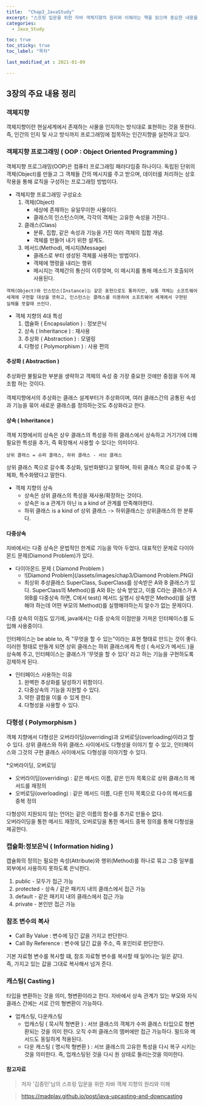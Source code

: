 ```yaml
---
title:  "Chap3_JavaStudy"
excerpt: "스프링 입문을 위한 자바 객체지향의 원리와 이해라는 책을 읽으며 중요한 내용을 단원별로 정리한 글입니다."
categories:
  - Java_Study

toc: true
toc_sticky: true
toc_label: "목차"

last_modified_at : 2021-01-09

---
```


## 3장의 주요 내용 정리

### 객체지향
객체지향이란 현실세계에서 존재하는 사물을 인지하는 방식대로 표현하는 것을 뜻한다.
즉, 인간의 인지 및 사고 방식까지 프로그래밍에 접목하는 인간지향을 실천하고 있다. 


### 객체지향 프로그래밍 ( OOP : Object Oriented Programming )
객체지향 프로그래밍(OOP)은 컴퓨터 프로그래밍 패러다임중 하나이다. 독립된 단위의 객체(Object)를 만들고 그 객체들 간의 메시지를 주고 받으며, 데이터를 처리하는 상호작용을 통해 로직을 구성하는 프로그래밍 방법이다. 

* 객체지향 프로그래밍 구성요소
    1. 객체(Object)
        - 세상에 존재하는 유일무이한 사물이다.
        - 클래스의 인스턴스이며, 각각의 객체는 고유한 속성을 가진다..
    2. 클래스(Class)
        - 분류, 집합, 같은 속성과 기능을 가진 여러 객체의 집합 개념. 
        - 객체를 만들어 내기 위한 설계도.
    3. 메서드(Method), 메시지(Message)
        - 클래스로 부터 생성된 객체를 사용하는 방법이다.
        - 객체에 명령을 내리는 행위
        - 메시지는 객체간의 통신이 이루엊며, 이 메시지를 통해 메소드가 호출되어 사용된다.
        
```
객체(Object)와 인스턴스(Instance)는 같은 표현으로도 통하지만, 보통 객체는 소프트웨어
세계에 구현할 대상을 뜻하고, 인스턴스는 클래스를 이용하여 소프트웨어 세계에서 구현된 
실체를 뜻할때 쓰인다. 
```

* 객체 지향의 4대 특성
    1. 캡슐화  ( Encapsulation ) : 정보은닉
    2. 상속 ( Inheritance ) : 재사용
    3. 추상화 ( Abstraction ) : 모델링
    4. 다형성 ( Polymorphism ) : 사용 편의
        
        
#### 추상화 ( Abstraction )
추상화란 불필요한 부분을 생략하고 객체의 속성 중 가장 중요한 것에만 중점을 두어 재조합 하는 것이다. <br><br>
객체지향에서의 추상화는 클래스 설계부터가 추상화이며, 여러 클래스간의 공통된 속성과 기능을 묶어 새로운 클래스를 정의하는것도 추상화라고 한다.

#### 상속 ( Inheritance )
객체 지향에서의 상속은 상우 클래스의 특성을 하위 클래스에서 상속하고 거기기에 더해 필요한 특성을 추가, 즉 확장해서 사용할 수 있다는 의미이다.

```
상위 클래스 = 슈퍼 클래스, 하위 클래스 - 서브 클래스
```

상위 클래스 쪽으로 갈수록 추상화, 일반화됐다고 말하며, 하위 클래스 쪽으로 갈수록 구체화, 특수화됐다고 말한다.

* 객체 지향의 상속
    - 상속은 상위 클래스의 특성을 재사용/확장하는 것이다.
    - 상속은 is a 관계가 아닌 is a kind of 관계를 만족해야한다.
    - 하위 클래스 is a kind of 상위 클래스 -> 하위클래스는 상위클래스의 한 분류다.
    

#### 다중상속
자바에서는 다중 상속은 문법적인 한계로 기능을 막아 두었다. 대표적인 문제로 다이아몬드 문제(Diamond Problem)가 있다.

* 다이아몬드 문제 ( Diamond Problem )
    - ![Diamond Problem](/assets/images/chap3/Diamond Problem.PNG)
    - 최상위 추상클래스 SuperClass, SuperClass를 상속받은 A와 B 클래스가 있다. SuperClass의 Method()를 A와 B는 상속 받았고, 이를 C라는 클래스가 A와B를 다중상속 하면, C에서 test() 메서드 실행시 상속받은 Method()를 실행해야 하는데 어떤 부모의 Method()를 실행해야하는지 알수가 없는 문제이다.

다중 상속의 이점도 있기에, java에서는 다중 상속의 이점만을 가져온 인터페이스를 도입해 사용중이다.

인터페이스는 be able to, 즉 "무엇을 할 수 있는"이라는 표현 형태로 만드는 것이 좋다.
이러한 형태로 만들게 되면 상위 클래스는 하위 클래스에게 특성 ( 속서오가 메서드 )을 상속해 주고, 인터페이스는 클래스가 '무엇을 할 수 있다' 라고 하는 기능을 구현하도록 강제하게 된다.

* 인터페이스 사용하는 이유
    1. 완벽한 추상화를 달성하기 위함이다.
    2. 다중상속의 기능을 지원할 수 있다.
    3. 약한 결합을 이룰 수 있게 한다.
    4. 다형성을 사용할 수 있다.
    
### 다형성 ( Polymorphism )
객체 지향에서 다형성은 오버라이딩(overriding)과 오버로딩(overloading)이라고 할 수 있다.
상위 클래스와 하위 클래스 사이에서도 다형성을 이야기 할 수 있고, 인터페이스와 그것의 구현 클래스 사이에서도 다형성을 이야기할 수 있다.

*오버라이딩, 오버로딩
  - 오버라이딩(overriding) : 같은 메서드 이름, 같은 인자 목록으로 상위 클래스의 메서드를 재정의
  - 오버로딩(overloading) : 같은 메서드 이름, 다른 인자 목록으로 다수의 메서드를 중복 정의

다형성이 지원되지 않는 언어는 같은 이름의 함수를 추가로 만들수 없다.<br>
오버라이딩을 통한 메서드 재정의, 오버로딩을 통한 메서드 중복 정의를 통해 다형성을 제공한다.

### 캡슐화:정보은닉 ( Information hiding )
캡슐화의 정의는 필요한 속성(Attribute)와 행위(Method)를 하나로 묶고 그중 일부를 외부에서 사용하지 못하도록 은닉한다.

1. public - 모두가 접근 가능
2. protected - 상속 / 같은 패키지 내의 클래스에서 접근 가능
3. default - 같은 패키지 내의 클래스에서 접근 가능
4. private - 본인만 접근 가능

### 참조 변수의 복사
* Call By Value : 변수에 담긴 값을 가지고 판단한다.
* Call By Reference : 변수에 담긴 값을 주소, 즉 포인터로 판단한다.

기본 자료형 변수를 복사할 떄, 참조 자료형 변수를 복사할 때 일어나는 일은 같다.<br>
즉, 가지고 있는 값을 그대로 복사해서 넘겨 준다.

### 캐스팅( Casting )
타입을 변환하는 것을 의미, 형변환이라고 한다. 자바에서 상속 관계가 있는 부모와 자식 클래스 간에는 서로 간의 형변환이 가능하다.

* 업캐스팅, 다운캐스팅
    - 업캐스팅 ( 묵시적 형변환 ) : 서브 클래스의 객체가 수퍼 클래스 타입으로 형변환되는 것을 의미 한다. 오직 수퍼 클래스의 멤버에만 접근 가능하다. 필드와 메서드도 동일하게 적용된다.  
    - 다운 캐스팅 ( 명시적 형변환 ) : 서브 클래스의 고유한 특성을 다시 복구 시키는 것을 의미한다. 즉, 업캐스팅된 것을 다시 원 상태로 돌리는것을 의미한다.




#### 참고자료
> 저자 '김종민'님의 스프링 입문을 위한 자바 객체 지향의 원리와 이해

> https://madplay.github.io/post/java-upcasting-and-downcasting
   






